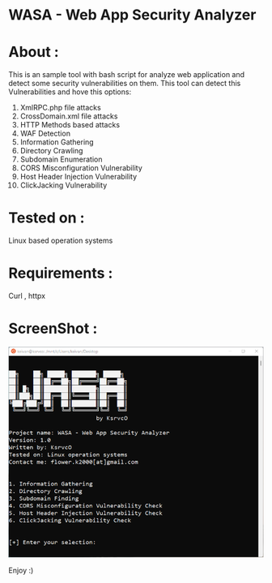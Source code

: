 # WASA - Web App Security Analyzer

# About :
This is an sample tool with bash script for analyze web application and detect some security vulnerabilities on them. This tool can detect this Vulnerabilities and hove this options:

1. XmlRPC.php file attacks
2. CrossDomain.xml file attacks
3. HTTP Methods based attacks
4. WAF Detection
5. Information Gathering
6. Directory Crawling
7. Subdomain Enumeration
8. CORS Misconfiguration Vulnerability
9. Host Header Injection Vulnerability
10. ClickJacking Vulnerability

# Tested on :
Linux based operation systems

# Requirements :
Curl , httpx

# ScreenShot :
![ScreenShot](https://raw.githubusercontent.com/ksrvco/WASA/main/wasa-shot.png)

Enjoy :)
